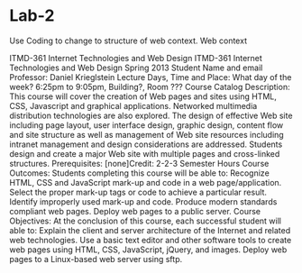 # Lab-2
Use Coding to change to structure of web context. 
Web context

ITMD-361 Internet Technologies and Web Design
ITMD-361 Internet Technologies and Web Design
Spring 2013
Student Name and email
Professor:
Daniel Krieglstein
Lecture Days, Time and Place:
What day of the week? 6:25pm to 9:05pm, Building?, Room ???
Course Catalog Description:
This course will cover the creation of Web pages and sites using HTML, CSS, Javascript and graphical applications. Networked multimedia distribution technologies are also explored. The design of effective Web site including page layout, user interface design, graphic design, content flow and site structure as well as management of Web site resources including intranet management and design considerations are addressed. Students design and create a major Web site with multiple pages and cross-linked structures. Prerequisites: [none]Credit: 2-2-3 Semester Hours
Course Outcomes:
Students completing this course will be able to:
Recognize HTML, CSS and JavaScript mark-up and code in a web page/application.
Select the proper mark-up tags or code to achieve a particular result.
Identify improperly used mark-up and code.
Produce modern standards compliant web pages.
Deploy web pages to a public server.
Course Objectives:
At the conclusion of this course, each successful student will able to:
Explain the client and server architecture of the Internet and related web technologies.
Use a basic text editor and other software tools to create web pages using HTML, CSS, JavaScript, jQuery, and images.
Deploy web pages to a Linux-based web server using sftp.
